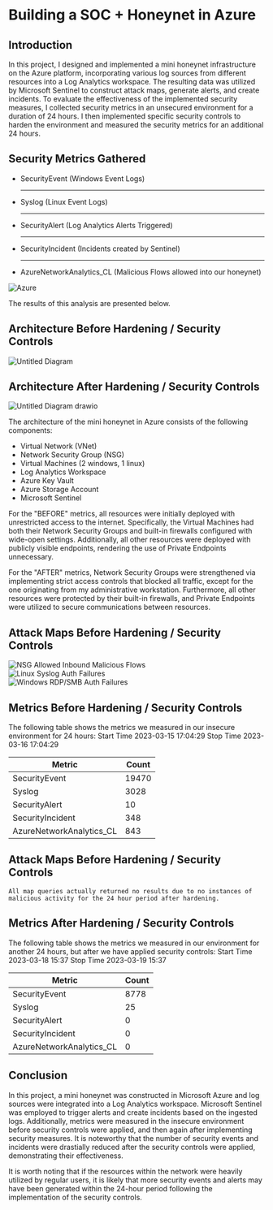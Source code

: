 # Building a SOC + Honeynet in Azure

## Introduction

In this project, I designed and implemented a mini honeynet infrastructure on the Azure platform, incorporating various log sources from different resources into a Log Analytics workspace. The resulting data was utilized by Microsoft Sentinel to construct attack maps, generate alerts, and create incidents. To evaluate the effectiveness of the implemented security measures, I collected security metrics in an unsecured environment for a duration of 24 hours. I then implemented specific security controls to harden the environment and measured the security metrics for an additional 24 hours. 

## Security Metrics Gathered

<ul>
  <li>SecurityEvent (Windows Event Logs)</li>
  <hr>
  <li>Syslog (Linux Event Logs)</li>
  <hr>
  <li>SecurityAlert (Log Analytics Alerts Triggered)</li>
  <hr>
  <li>SecurityIncident (Incidents created by Sentinel)</li>
  <hr>
  <li>AzureNetworkAnalytics_CL (Malicious Flows allowed into our honeynet)</li>
</ul>

![Azure](https://user-images.githubusercontent.com/130959114/232627898-afc073e9-d20c-4d2f-982c-ad01773fb2c5.jpg)

The results of this analysis are presented below.

## Architecture Before Hardening / Security Controls
![Untitled Diagram](https://user-images.githubusercontent.com/130959114/232668012-a8bd76b7-6a87-40e4-9885-8fd182473c11.jpg)


## Architecture After Hardening / Security Controls
![Untitled Diagram drawio](https://user-images.githubusercontent.com/130959114/232681984-6a0555cb-90ca-45d0-8158-caed43232858.png)


The architecture of the mini honeynet in Azure consists of the following components:

- Virtual Network (VNet)
- Network Security Group (NSG)
- Virtual Machines (2 windows, 1 linux)
- Log Analytics Workspace
- Azure Key Vault
- Azure Storage Account
- Microsoft Sentinel

For the "BEFORE" metrics, all resources were initially deployed with unrestricted access to the internet. Specifically, the Virtual Machines had both their Network Security Groups and built-in firewalls configured with wide-open settings. Additionally, all other resources were deployed with publicly visible endpoints, rendering the use of Private Endpoints unnecessary.

For the "AFTER" metrics, Network Security Groups were strengthened via implementing strict access controls that blocked all traffic, except for the one originating from my administrative workstation. Furthermore, all other resources were protected by their built-in firewalls, and Private Endpoints were utilized to secure communications between resources.

## Attack Maps Before Hardening / Security Controls
![NSG Allowed Inbound Malicious Flows](https://i.imgur.com/1qvswSX.png)<br>
![Linux Syslog Auth Failures](https://i.imgur.com/G1YgZt6.png)<br>
![Windows RDP/SMB Auth Failures](https://i.imgur.com/ESr9Dlv.png)<br>

## Metrics Before Hardening / Security Controls

The following table shows the metrics we measured in our insecure environment for 24 hours:
Start Time 2023-03-15 17:04:29
Stop Time 2023-03-16 17:04:29

| Metric                   | Count
| ------------------------ | -----
| SecurityEvent            | 19470
| Syslog                   | 3028
| SecurityAlert            | 10
| SecurityIncident         | 348
| AzureNetworkAnalytics_CL | 843

## Attack Maps Before Hardening / Security Controls

```All map queries actually returned no results due to no instances of malicious activity for the 24 hour period after hardening.```

## Metrics After Hardening / Security Controls

The following table shows the metrics we measured in our environment for another 24 hours, but after we have applied security controls:
Start Time 2023-03-18 15:37
Stop Time	2023-03-19 15:37

| Metric                   | Count
| ------------------------ | -----
| SecurityEvent            | 8778
| Syslog                   | 25
| SecurityAlert            | 0
| SecurityIncident         | 0
| AzureNetworkAnalytics_CL | 0

## Conclusion

In this project, a mini honeynet was constructed in Microsoft Azure and log sources were integrated into a Log Analytics workspace. Microsoft Sentinel was employed to trigger alerts and create incidents based on the ingested logs. Additionally, metrics were measured in the insecure environment before security controls were applied, and then again after implementing security measures. It is noteworthy that the number of security events and incidents were drastially reduced after the security controls were applied, demonstrating their effectiveness.

It is worth noting that if the resources within the network were heavily utilized by regular users, it is likely that more security events and alerts may have been generated within the 24-hour period following the implementation of the security controls.
